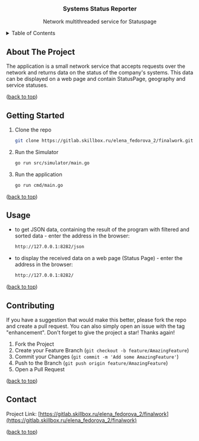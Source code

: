 <!-- PROJECT LOGO -->
<br />
<div align="center">
 
<h3 align="center">Systems Status Reporter</h3>

  <p text-align="center">
   Network multithreaded service for Statuspage
  </p>
</div>

<!-- TABLE OF CONTENTS -->
<details>
  <summary>Table of Contents</summary>
  <ol>
    <li>
      <a href="#about-the-project">About The Project</a>
    </li>
    <li>
      <a href="#getting-started">Getting Started</a>
       </li>
    <li><a href="#usage">Usage</a></li>
    <li><a href="#contributing">Contributing</a></li>
    <li><a href="#contact">Contact</a></li>
  </ol>
</details>

<!-- ABOUT THE PROJECT -->
## About The Project

The application is a small network service that accepts requests over the network and returns data on the status of the company's systems. This data can be displayed on a web page and contain StatusPage, geography and service statuses.

<p text-align="right">(<a href="#readme-top">back to top</a>)</p>

<!-- GETTING STARTED -->
## Getting Started

1. Clone the repo
   ```sh
   git clone https://gitlab.skillbox.ru/elena_fedorova_2/finalwork.git
      ```
   
2. Run the Simulator
   ```sh
   go run src/simulator/main.go
      ```
   
3. Run the application
   ```sh
   go run cmd/main.go
      ```

<p text-align="right">(<a href="#readme-top">back to top</a>)</p>


<!-- USAGE EXAMPLES -->
## Usage

* to get JSON data, containing the result of the program with filtered and sorted data - enter the address in the browser:
  ```sh
  http://127.0.0.1:8282/json
  ```


* to display the received data on a web page (Status Page) - enter the address in the browser:
  ```sh
  http://127.0.0.1:8282/
  ```
    
<p text-align="right">(<a href="#readme-top">back to top</a>)</p>

<!-- CONTRIBUTING -->
## Contributing

If you have a suggestion that would make this better, please fork the repo and create a pull request. You can also simply open an issue with the tag "enhancement".
Don't forget to give the project a star! Thanks again!

1. Fork the Project
2. Create your Feature Branch (`git checkout -b feature/AmazingFeature`)
3. Commit your Changes (`git commit -m 'Add some AmazingFeature'`)
4. Push to the Branch (`git push origin feature/AmazingFeature`)
5. Open a Pull Request

<p text-align="right">(<a href="#readme-top">back to top</a>)</p>

<!-- CONTACT -->
## Contact

Project Link: [https://gitlab.skillbox.ru/elena_fedorova_2/finalwork](https://gitlab.skillbox.ru/elena_fedorova_2/finalwork)

<p text-align="right">(<a href="#readme-top">back to top</a>)</p>








